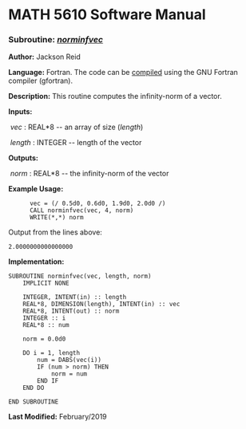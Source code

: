 # MATH 5610 Software Manual

### Subroutine: [_norminfvec_](../norminfvec.f90)

**Author:** Jackson Reid

**Language:** Fortran. The code can be [compiled](compilation.md) using the GNU Fortran compiler (gfortran).

**Description:** This routine computes the infinity-norm of a vector.

**Inputs:** 

​       _vec_ : REAL*8 -- an array of size (_length_)

​       _length_ : INTEGER -- length of the vector

**Outputs:** 

​	_norm_ : REAL*8 -- the infinity-norm of the vector

**Example Usage:** 

```
      vec = (/ 0.5d0, 0.6d0, 1.9d0, 2.0d0 /)
      CALL norminfvec(vec, 4, norm)
      WRITE(*,*) norm
```
Output from the lines above:

```
2.0000000000000000  
```

**Implementation:**

```
SUBROUTINE norminfvec(vec, length, norm)
    IMPLICIT NONE

    INTEGER, INTENT(in) :: length
    REAL*8, DIMENSION(length), INTENT(in) :: vec
    REAL*8, INTENT(out) :: norm
    INTEGER :: i
    REAL*8 :: num

    norm = 0.0d0

    DO i = 1, length
        num = DABS(vec(i))
        IF (num > norm) THEN
            norm = num
        END IF
    END DO

END SUBROUTINE
```

**Last Modified:** February/2019

